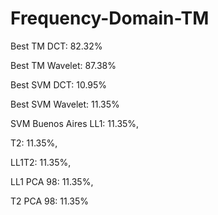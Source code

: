 # Frequency-Domain-TM


Best TM DCT: 82.32%

Best TM Wavelet: 87.38%

Best SVM DCT: 10.95%

Best SVM Wavelet: 11.35%


SVM Buenos Aires
LL1: 11.35%,

T2: 11.35%,

LL1T2: 11.35%,

LL1 PCA 98: 11.35%,

T2 PCA 98: 11.35%
